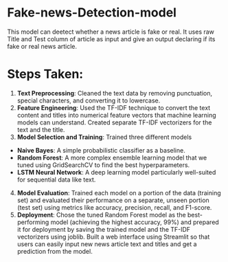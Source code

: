 # Fake-news-Detection-model
This model can deetect whether a news article is fake or real. It uses raw Title and Test column of article as input and give an output declaring if its fake or real news article.
# Steps Taken:
1. **Text Preprocessing**: Cleaned the text data by removing punctuation, special characters, and converting it to lowercase.
2. **Feature Engineering**: Used the TF-IDF technique to convert the text content and titles into numerical feature vectors that machine learning models can understand. Created separate TF-IDF vectorizers for the text and the title.
3. **Model Selection and Training**: Trained three different models
 + **Naive Bayes**: A simple probabilistic classifier as a baseline.
 + **Random Forest**: A more complex ensemble learning model that we tuned using GridSearchCV to find the best hyperparameters.
 + **LSTM Neural Network**: A deep learning model particularly well-suited for sequential data like text.
4. **Model Evaluation**: Trained each model on a portion of the data (training set) and evaluated their performance on a separate, unseen portion (test set) using metrics like accuracy, precision, recall, and F1-score.
6. **Deployment**: Chose the tuned Random Forest model as the best-performing model (achieving the highest accuracy, 99%) and prepared it for deployment by saving the trained model and the TF-IDF vectorizers using joblib. Built a web interface using Streamlit so that users can easily input new news article text and titles and get a prediction from the model.
